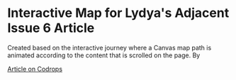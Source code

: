 # Interactive Map for Lydya's Adjacent Issue 6 Article

Created based on the interactive journey where a Canvas map path is animated according to the content that is scrolled on the page. By 

[Article on Codrops](http://tympanus.net/codrops/?p=25667)
